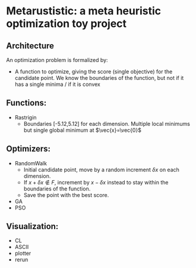 # Metarustistic: a meta heuristic optimization toy project

## Architecture

An optimization problem is formalized by:
- A function to optimize, giving the score (single objective) for the candidate point. We know the boundaries of the function, but not if it has a single minima / if it is convex
## Functions:

- Rastrigin
    - Boundaries [-5.12,5.12] for each dimension. Multiple local minimums but  single global minimum at $\vec{x}=\vec{0}$

## Optimizers:

- RandomWalk
    - Initial candidate point, move by a random increment $\delta x$ on each dimension. 
    - If $x+\delta x \notin F$, increment by $x-\delta x$ instead to stay within the boundaries of the function. 
    - Save the point with the best score.
- GA
- PSO

## Visualization:

- CL
- ASCII
- plotter
- rerun